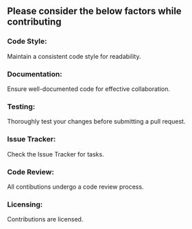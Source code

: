 ## Please consider the below factors while contributing

### Code Style:
Maintain a consistent code style for readability.

### Documentation:
Ensure well-documented code for effective collaboration.

### Testing:
Thoroughly test your changes before submitting a pull request.

### Issue Tracker:
Check the Issue Tracker for tasks.

### Code Review:
All contibutions undergo a code review process.

### Licensing:
Contributions are licensed.
